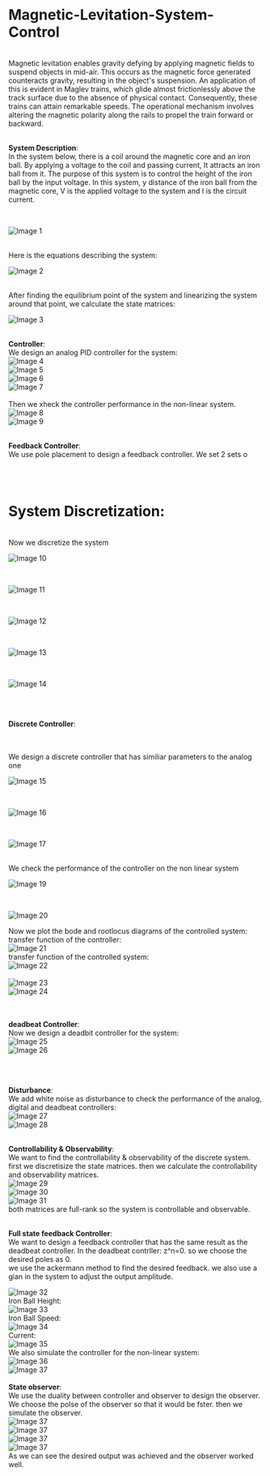 # Magnetic-Levitation-System-Control
<br>
Magnetic levitation enables gravity defying by applying magnetic fields to suspend objects in mid-air. This occurs as the magnetic force generated counteracts gravity, resulting in the object's suspension. An application of this is evident in Maglev trains, which glide almost frictionlessly above the track surface due to the absence of physical contact. Consequently, these trains can attain remarkable speeds. The operational mechanism involves altering the magnetic polarity along the rails to propel the train forward or backward.
<br>
<br>

__System Description__:
<br>
In the system below, there is a coil around the magnetic core and an iron ball. By applying a voltage to the coil and passing current, It attracts an iron ball from it. The purpose of this system is to control the height of the iron ball by the input voltage. In this system, y distance of the iron ball from the magnetic core, V  is the applied voltage to the system and I is the circuit current.

<br>

![Image 1](images/system.jpg)


<br>
Here is the equations describing the system:
<br>

![Image 2](images/equations.jpg)

<br>
After finding the equilibrium point of the system and linearizing the system around that point, we calculate the state matrices:
<br>

![Image 3](images/state_space.jpg)
<br>
<br>

__Controller__:
<br>
We design an analog PID controller for the system:
<br>
![Image 4](images/analog_controller_function.jpg)
<br>
![Image 5](images/analog_controller_system.jpg)
<br>
![Image 6](images/analog_controller_diagram.jpg)
<br>
![Image 7](images/analog_controller_params.jpg)
<br>
<br>
Then we xheck the controller performance in the non-linear system.
<br>
![Image 8](images/analog_controller_nonlinear.jpg)
<br>
![Image 9](images/analog_controller_nonlinear_diagram.jpg)
<br>
<br>

__Feedback Controller__:
<br>
We use pole placement to design a feedback controller. We set 2 sets o

<br>
<br>

# System Discretization:

<br>
Now we discretize the system
<br>

![Image 10](images/discrete.jpg)

<br>

![Image 11](images/discrete_transfer_func.jpg)


<br>

![Image 12](images/dimages/discrete_rlocus.jpg.jpg)


<br> 

![Image 13](images/discrete_bode.jpg)


<br>

![Image 14](images/discrete_band_width.jpg)

<br>

<br>

__Discrete Controller__:

<br>
<br>
We design a discrete controller that has similiar parameters to the analog one
<br>

![Image 15](images/discrete_controller.jpg)

<br>

![Image 16](images/discrete_controller_diagram.jpg)



<br> 

![Image 17](images/discrete_controller_params.jpg)




<br>
We check the performance of the controller on the non linear system
<br>

![Image 19](images/discrete_controller_nonlinear.jpg)

<br>

![Image 20](images/discrete_controller_nonlinear_diagram.jpg)
<br>

Now we plot the bode and rootlocus diagrams of the controlled system:
<br>
transfer function of the controller:
<br>
![Image 21](images/discerete_controller_transfer_function.jpg)
<br>
transfer function of the controlled system:
<br>
![Image 22](images/discerete_controller_all_system_transfer_function.jpg)
<br>
<br>
![Image 23](images/discerete_controller_rlocus.jpg)
<br>
![Image 24](images/discerete_controller_bode.jpg)
<br>
<br>
<br>

__deadbeat Controller__:
<br>
Now we design a deadbit controller for the system:
<br>
![Image 25](images/deadbeat_controller_func.jpg)
<br> 
![Image 26](images/deadbeat_controller_diagram.jpg)
<br> 

<br>
<br>

__Disturbance__:
<br>
We add white noise as disturbance to check the performance of the analog, digital and deadbeat controllers:
<br>
![Image 27](images/disturbance.jpg)
<br> 
![Image 28](images/disturbance_diagram.jpg)
<br> 
<br>


__Controllability & Observability__:
<br>
We want to find the controllability & observability of the discrete system. first we discretisize the state matrices. then we calculate the controllability and observability matrices.
<br>
![Image 29](images/state_matrices_discerete.jpg)
<br>
![Image 30](images/observe_matrix.jpg)
<br>
![Image 31](images/control_matrix.jpg)
<br>
both matrices are full-rank so the system is controllable and observable.
<br>
<br>


__Full state feedback Controller__:
<br>
We want to design a feedback controller that has the same result as the deadbeat controller. In the deadbeat contrller: z^n=0. so we choose the desired poles as 0.
<br>
we use the ackermann method to find the desired feedback. we also use a gian in the system to adjust the output amplitude.
<br>

![Image 32](images/feedback_controller.jpg)
<br>
Iron Ball Height:
<br>
![Image 33](images/feedback_controller_ball_height.jpg)
<br>
Iron Ball Speed:
<br>
![Image 34](images/feedback_controller_ball_speed.jpg)
<br>
Current:
<br>
![Image 35](images/feedback_controller_current.jpg)
<br>
We also simulate the controller for the non-linear system:
<br>
![Image 36](images/feedback_controller_nonlinear.jpg)
<br>
![Image 37](images/feedback_controller_nonlinear_diagram.jpg)
<br>
<br>
__State observer__:
<br>
We use the duality between controller and observer to design the observer. We choose the polse of the observer so that it would be fster. then we simulate the observer.
<br>
![Image 37](images/feedback_controller_nonlinear_diagram.jpg)
<br>
![Image 37](images/feedback_controller_nonlinear_diagram.jpg)
<br>
![Image 37](images/feedback_controller_nonlinear_diagram.jpg)
<br>
![Image 37](images/feedback_controller_nonlinear_diagram.jpg)
<br>
As we can see the desired output was achieved and the observer worked well.




